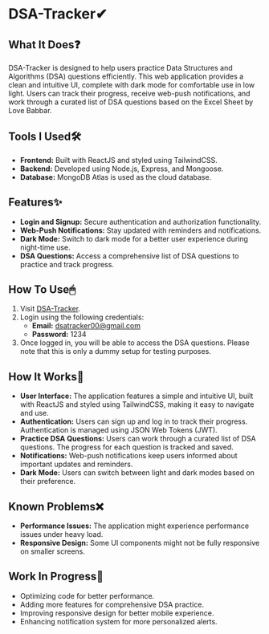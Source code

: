 # DSA-Tracker✔

## What It Does❓
DSA-Tracker is designed to help users practice Data Structures and Algorithms (DSA) questions efficiently. This web application provides a clean and intuitive UI, complete with dark mode for comfortable use in low light. Users can track their progress, receive web-push notifications, and work through a curated list of DSA questions based on the Excel Sheet by Love Babbar.

## Tools I Used🛠
- **Frontend:** Built with ReactJS and styled using TailwindCSS.
- **Backend:** Developed using Node.js, Express, and Mongoose.
- **Database:** MongoDB Atlas is used as the cloud database.

## Features✨
- **Login and Signup:** Secure authentication and authorization functionality.
- **Web-Push Notifications:** Stay updated with reminders and notifications.
- **Dark Mode:** Switch to dark mode for a better user experience during night-time use.
- **DSA Questions:** Access a comprehensive list of DSA questions to practice and track progress.

## How To Use🖱
1. Visit [DSA-Tracker](https://dsa-tracker.com).
2. Login using the following credentials:
   - **Email:** dsatracker00@gmail.com
   - **Password:** 1234
3. Once logged in, you will be able to access the DSA questions. Please note that this is only a dummy setup for testing purposes.

## How It Works🤔
- **User Interface:** The application features a simple and intuitive UI, built with ReactJS and styled using TailwindCSS, making it easy to navigate and use.
- **Authentication:** Users can sign up and log in to track their progress. Authentication is managed using JSON Web Tokens (JWT).
- **Practice DSA Questions:** Users can work through a curated list of DSA questions. The progress for each question is tracked and saved.
- **Notifications:** Web-push notifications keep users informed about important updates and reminders.
- **Dark Mode:** Users can switch between light and dark modes based on their preference.

## Known Problems❌
- **Performance Issues:** The application might experience performance issues under heavy load.
- **Responsive Design:** Some UI components might not be fully responsive on smaller screens.

## Work In Progress🚧
- Optimizing code for better performance.
- Adding more features for comprehensive DSA practice.
- Improving responsive design for better mobile experience.
- Enhancing notification system for more personalized alerts.
